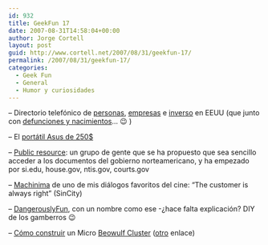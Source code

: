 ```yaml
---
id: 932
title: GeekFun 17
date: 2007-08-31T14:58:04+00:00
author: Jorge Cortell
layout: post
guid: http://www.cortell.net/2007/08/31/geekfun-17/
permalink: /2007/08/31/geekfun-17/
categories:
  - Geek Fun
  - General
  - Humor y curiosidades
---
```

&#8211; Directorio telefónico de <a title="switchboard" target="_blank" href="http://switchboard.intelius.com/">personas</a>, <a title="empresas" target="_blank" href="http://www.switchboard.com/swbd.main/dir/6_0/index.htm?mem=1">empresas</a> e <a title="reverse look up" target="_blank" href="http://switchboard.intelius.com/reverselookup.php">inverso</a> en EEUU (que junto con <a title="Ancestry.com" target="_blank" href="http://www.ancestry.com/search/db.aspx?dbid=3693">defunciones y nacimientos</a>&#8230; 😉 )

&#8211; El <a target="_blank" title="review" href="http://www.notebookreview.com/default.asp?newsID=3829">portátil Asus de 250$</a>

&#8211; <a target="_blank" title="public.resource.org" href="http://public.resource.org/">Public resource</a>: un grupo de gente que se ha propuesto que sea sencillo acceder a los documentos del gobierno norteamericano, y ha empezado por si.edu, house.gov, ntis.gov, courts.gov

&#8211; <a target="_blank" title="YouTube" href="http://www.youtube.com/watch?v=PaN-4pPX57k">Machinima</a> de uno de mis diálogos favoritos del cine: &#8220;The customer is always right&#8221; (SinCity)

&#8211; <a title="dangerouslyfun.com" target="_blank" href="http://dangerouslyfun.com/">DangerouslyFun</a>, con un nombre como ese -¿hace falta explicación? DIY de los gamberros 😉

&#8211; <a target="_blank" title="MICRO" href="http://www.calvin.edu/~adams/research/microwulf/">Cómo construir</a> un Micro <a target="_blank" title="beowulf.org" href="http://www.beowulf.org/">Beowulf Cluster</a> (<a target="_blank" title="clustercompute.com" href="http://www.clustercompute.com/">otro</a> enlace)
